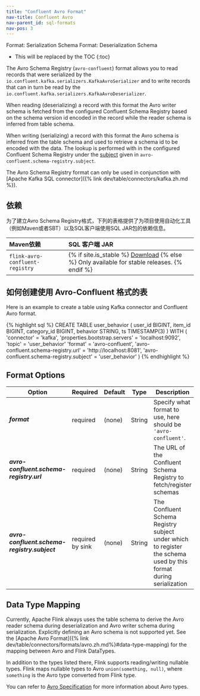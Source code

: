 ```yaml
---
title: "Confluent Avro Format"
nav-title: Confluent Avro
nav-parent_id: sql-formats
nav-pos: 3
---
```

<!--
Licensed to the Apache Software Foundation (ASF) under one
or more contributor license agreements.  See the NOTICE file
distributed with this work for additional information
regarding copyright ownership.  The ASF licenses this file
to you under the Apache License, Version 2.0 (the
"License"); you may not use this file except in compliance
with the License.  You may obtain a copy of the License at

  http://www.apache.org/licenses/LICENSE-2.0

Unless required by applicable law or agreed to in writing,
software distributed under the License is distributed on an
"AS IS" BASIS, WITHOUT WARRANTIES OR CONDITIONS OF ANY
KIND, either express or implied.  See the License for the
specific language governing permissions and limitations
under the License.
-->

<span class="label label-info">Format: Serialization Schema</span>
<span class="label label-info">Format: Deserialization Schema</span>

* This will be replaced by the TOC
{:toc}

The Avro Schema Registry (``avro-confluent``) format allows you to read records that were serialized by the ``io.confluent.kafka.serializers.KafkaAvroSerializer`` and to write records that can in turn be read by the ``io.confluent.kafka.serializers.KafkaAvroDeserializer``. 

When reading (deserializing) a record with this format the Avro writer schema is fetched from the configured Confluent Schema Registry based on the schema version id encoded in the record while the reader schema is inferred from table schema. 

When writing (serializing) a record with this format the Avro schema is inferred from the table schema and used to retrieve a schema id to be encoded with the data. The lookup is performed with in the configured Confluent Schema Registry under the [subject](https://docs.confluent.io/current/schema-registry/index.html#schemas-subjects-and-topics) given in `avro-confluent.schema-registry.subject`.

The Avro Schema Registry format can only be used in conjunction with [Apache Kafka SQL connector]({% link dev/table/connectors/kafka.zh.md %}). 

依赖
------------

为了建立Avro Schema Registry格式，下列的表格提供了为项目使用自动化工具（例如Maven或者SBT）以及SQL客户端使用SQL JAR包的依赖信息。

| Maven依赖                     | SQL 客户端 JAR         |
| :----------------------------------- | :----------------------|
| `flink-avro-confluent-registry`      | {% if site.is_stable %} [Download](https://repo.maven.apache.org/maven2/org/apache/flink/flink-sql-avro-confluent-registry/{{site.version}}/flink-sql-avro-confluent-registry-{{site.version}}.jar) {% else %} Only available for stable releases. {% endif %} |

如何创建使用 Avro-Confluent 格式的表
----------------

Here is an example to create a table using Kafka connector and Confluent Avro format.

<div class="codetabs" markdown="1">
<div data-lang="SQL" markdown="1">
{% highlight sql %}
CREATE TABLE user_behavior (
  user_id BIGINT,
  item_id BIGINT,
  category_id BIGINT,
  behavior STRING,
  ts TIMESTAMP(3)
) WITH (
  'connector' = 'kafka',
  'properties.bootstrap.servers' = 'localhost:9092',
  'topic' = 'user_behavior'
  'format' = 'avro-confluent',
  'avro-confluent.schema-registry.url' = 'http://localhost:8081',
  'avro-confluent.schema-registry.subject' = 'user_behavior'
)
{% endhighlight %}
</div>
</div>

Format Options
----------------

<table class="table table-bordered">
    <thead>
      <tr>
        <th class="text-left" style="width: 25%">Option</th>
        <th class="text-center" style="width: 8%">Required</th>
        <th class="text-center" style="width: 7%">Default</th>
        <th class="text-center" style="width: 10%">Type</th>
        <th class="text-center" style="width: 50%">Description</th>
      </tr>
    </thead>
    <tbody>
    <tr>
      <td><h5>format</h5></td>
      <td>required</td>
      <td style="word-wrap: break-word;">(none)</td>
      <td>String</td>
      <td>Specify what format to use, here should be <code>'avro-confluent'</code>.</td>
    </tr>
    <tr>
      <td><h5>avro-confluent.schema-registry.url</h5></td>
      <td>required</td>
      <td style="word-wrap: break-word;">(none)</td>
      <td>String</td>
      <td>The URL of the Confluent Schema Registry to fetch/register schemas</td>
    </tr>
    <tr>
      <td><h5>avro-confluent.schema-registry.subject</h5></td>
      <td>required by sink</td>
      <td style="word-wrap: break-word;">(none)</td>
      <td>String</td>
      <td>The Confluent Schema Registry subject under which to register the schema used by this format during serialization</td>
    </tr>
    </tbody>
</table>

Data Type Mapping
----------------

Currently, Apache Flink always uses the table schema to derive the Avro reader schema during deserialization and Avro writer schema during serialization. Explicitly defining an Avro schema is not supported yet.
See the [Apache Avro Format]({% link dev/table/connectors/formats/avro.zh.md%}#data-type-mapping) for the mapping between Avro and Flink DataTypes. 

In addition to the types listed there, Flink supports reading/writing nullable types. Flink maps nullable types to Avro `union(something, null)`, where `something` is the Avro type converted from Flink type.

You can refer to [Avro Specification](https://avro.apache.org/docs/current/spec.html) for more information about Avro types.
